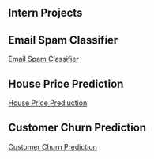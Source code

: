 ## Intern Projects

## Email Spam Classifier
[Email Spam Classifier](https://github.com/Sami606713/Intern/tree/main/Spam_Classifier)

## House Price Prediction
[House Price Prediuction](https://github.com/Sami606713/Intern/tree/main/House_Price_Prediction)
## Customer Churn Prediction
[Customer Churn Prediction](https://github.com/Sami606713/Intern/tree/main/EmployeeTrunoverPrediction)
